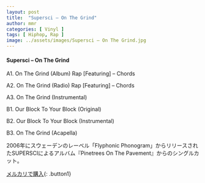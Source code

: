 ```yaml
---
layout: post
title:  "Supersci – On The Grind"
author: mmr
categories: [ Vinyl ]
tags: [ Hiphop, Rap ]
image: ../assets/images/Supersci – On The Grind.jpg
---
```


#### Supersci – On The Grind

A1. On The Grind (Album) Rap [Featuring] – Chords

A2. On The Grind (Radio) Rap [Featuring] – Chords

A3. On The Grind (Instrumental)

B1. Our Block To Your Block (Original)

B2. Our Block To Your Block (Instrumental)

B3. On The Grind (Acapella)

2006年にスウェーデンのレーベル「Flyphonic Phonogram」からリリースされたSUPERSCIによるアルバム『Pinetrees On The Pavement』からのシングルカット。


[メルカリで購入](https://jp.mercari.com/item/m21772983956){: .button1}

